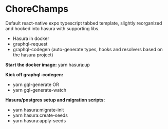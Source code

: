 # ChoreChamps

Default react-native expo typescript tabbed template, slightly reorganized and hooked into hasura with supporting libs.

- Hasura in docker
- graphql-request
- graphql-codegen (auto-generate types, hooks and resolvers based on the hasura project) 


**Start the docker image:** yarn hasura:up


**Kick off graphql-codegen:** 
- yarn gql-generate OR
- yarn gql-generate-watch


**Hasura/postgres setup and migration scripts:**
- yarn hasura:migrate-init
- yarn hasura:create-seeds
- yarn hasura:apply-seeds

